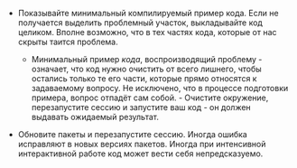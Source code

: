 - Показывайте минимальный компилируемый пример кода. Если не получается выделить проблемный участок, выкладывайте код целиком. Вполне возможно, что в тех частях кода, которые от нас скрыты таится проблема.

    - Минимальный пример _кода_, воспроизводящий проблему - означает, что код нужно очистить от всего лишнего, чтобы остались только те его части, которые прямо относятся к задаваемому вопросу. Не исключено, что в процессе подготовки примера, вопрос отпадёт сам собой. - Очистите окружение, перезапустите сессию и запустите ваш код - он должен выдавать ожидаемый результат.


- Обновите пакеты и перезапустите сессию. Иногда ошибка исправляют в новых версиях пакетов. Иногда при интенсивной интерактивной работе код может вести себя непредсказуемо.
